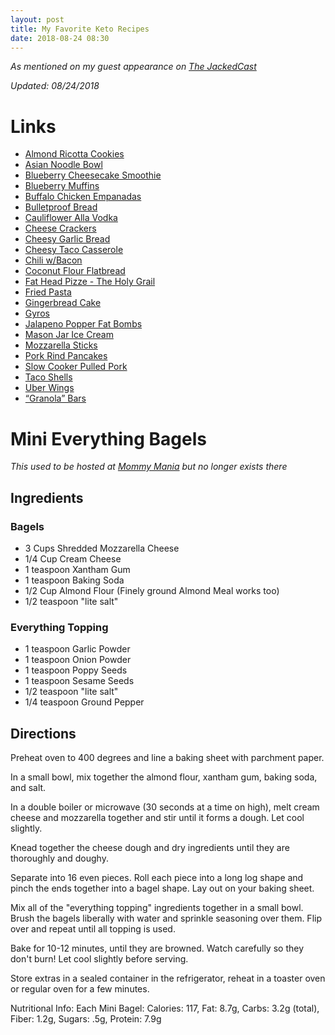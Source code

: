 ```yaml
---
layout: post
title: My Favorite Keto Recipes
date: 2018-08-24 08:30
---
```


*As mentioned on my guest appearance on [The JackedCast](http://tekside.net/jacked/ "The JackedCast")*

*Updated: 08/24/2018*

# Links

* [Almond Ricotta Cookies](https://www.ketoconnect.net/almond-ricotta-cookies/ "Almond Ricotta Cookies")
* [Asian Noodle Bowl](https://www.ketoconnect.net/asian-noodle-bowl "Asian Noodle Bowl")
* [Blueberry Cheesecake Smoothie](https://www.ketoconnect.net/cheesecake-smoothie/ "Blueberry Cheesecake Smoothie")
* [Blueberry Muffins](https://www.ketoconnect.net/low-carb-muffins "Blueberry Muffins")
* [Buffalo Chicken Empanadas](https://www.mincerepublic.com/buffalo-chicken-empanadas-keto/ "Buffalo Chicken Empanadas")
* [Bulletproof Bread](https://blog.bulletproof.com/low-carb-bread-recipe-keto-bread/ "Bulletproof Bread")
* [Cauliflower Alla Vodka](https://www.delish.com/cooking/recipe-ideas/recipes/a51924/cauliflower-alla-vodka-recipe/ "Cauliflower Alla Vodka")
* [Cheese Crackers](https://www.ketoconnect.net/low-carb-cheese-crackers/ "Cheese Crackers")
* [Cheesy Garlic Bread](https://www.ditchthecarbs.com/cheesy-keto-garlic-bread/ "Cheesy Garlic Bread")
* [Cheesy Taco Casserole](https://ketosizeme.com/keto-cheesy-taco-casserole-recipe-lchf/ "Cheesy Taco Casserole")
* [Chili w/Bacon](https://www.ketoconnect.net/chili-with-bacon/ "Chili w/Bacon")
* [Coconut Flour Flatbread](https://jensketokitchen.wordpress.com/2018/03/25/coconut-flour-flatbread/ "Coconut Flour Flatbread")
* [Fat Head Pizze - The Holy Grail](https://www.ditchthecarbs.com/fat-head-pizza/ "Fat Head Pizze - The Holy Grail")
* [Fried Pasta](http://ketosavage.com/keto-fried-pasta-made-with-miracle-noodles/ "Fried Pasta")
* [Gingerbread Cake](https://www.ketoconnect.net/keto-gingerbread/ "Gingerbread Cake")
* [Gyros](https://www.ruled.me/keto-gyros/ "Gyros")
* [Jalapeno Popper Fat Bombs](https://www.ruled.me/jalapeno-popper-fat-bombs/ "Jalapeno Popper Fat Bombs")
* [Mason Jar Ice Cream](https://www.legendaryfoodsonline.com/blogs/recipes/keto-mason-jar-ice-cream-by-keto-connect "Mason Jar Ice Cream")
* [Mozzarella Sticks](http://www.tryketowith.me/2015/09/09/easy-keto-mozzarella-sticks/ "Mozzarella Sticks")
* [Pork Rind Pancakes](https://www.ketoconnect.net/pork-rind-pancakes "Pork Rind Pancakes")
* [Slow Cooker Pulled Pork](https://www.eatfatbeatfat.com/ketorecipes/keto-pulled-pork "Slow Cooker Pulled Pork")
* [Taco Shells](https://www.ditchthecarbs.com/keto-cheese-taco-shells/ "Taco Shells")
* [Uber Wings](https://www.reddit.com/r/ketorecipes/comments/8yv60x/uber_wings_with_kenji_tech/e2dxmyg/ "Uber Wings")
* [“Granola” Bars](https://www.ketoconnect.net/low-carb-bars "“Granola” Bars")

# Mini Everything Bagels

*This used to be hosted at [Mommy Mania](http://mommy-mania.com/recipe/keto-diet-friendly-mini-everything-bagels-recipe/ "Mommy Mania") but no longer exists there*

## Ingredients

### Bagels

* 3 Cups Shredded Mozzarella Cheese
* 1/4 Cup Cream Cheese
* 1 teaspoon Xantham Gum
* 1 teaspoon Baking Soda
* 1/2 Cup Almond Flour (Finely ground Almond Meal works too)
* 1/2 teaspoon "lite salt"

### Everything Topping

* 1 teaspoon Garlic Powder
* 1 teaspoon Onion Powder
* 1 teaspoon Poppy Seeds
* 1 teaspoon Sesame Seeds
* 1/2 teaspoon "lite salt"
* 1/4 teaspoon Ground Pepper

## Directions

Preheat oven to 400 degrees and line a baking sheet with parchment paper.

In a small bowl, mix together the almond flour, xantham gum, baking soda, and salt.

In a double boiler or microwave (30 seconds at a time on high), melt cream cheese and mozzarella together and stir until it forms a dough. Let cool slightly.

Knead together the cheese dough and dry ingredients until they are thoroughly and doughy.

Separate into 16 even pieces. Roll each piece into a long log shape and pinch the ends together into a bagel shape. Lay out on your baking sheet.

Mix all of the "everything topping" ingredients together in a small bowl. Brush the bagels liberally with water and sprinkle seasoning over them. Flip over and repeat until all topping is used.

Bake for 10-12 minutes, until they are browned. Watch carefully so they don't burn! Let cool slightly before serving.

Store extras in a sealed container in the refrigerator, reheat in a toaster oven or regular oven for a few minutes.

Nutritional Info: Each Mini Bagel: Calories: 117, Fat: 8.7g, Carbs: 3.2g (total), Fiber: 1.2g, Sugars: .5g, Protein: 7.9g